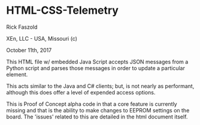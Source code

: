 # HTML-CSS-Telemetry

Rick Faszold

XEn, LLC - USA, Missouri (c)

October 11th, 2017

This HTML file w/ embedded Java Script accepts JSON messages from a Python script and
parses those messages in order to update a particular element.  

This acts similar to the Java and C# clients; but, is not nearly as performant, although
this does offer a level of expended access options.

This is Proof of Concept alpha code in that a core feature is currently missing and 
that is the ability to make changes to EEPROM settings on the board.  The 'issues'
related to this are detailed in the html document itself.
